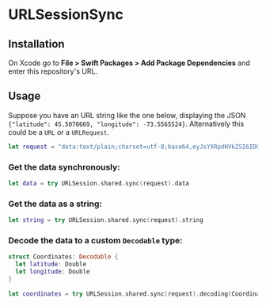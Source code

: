 # URLSessionSync

## Installation

On Xcode go to **File > Swift Packages > Add Package Dependencies** and enter this repository's URL.

## Usage

Suppose you have an URL string like the one below, displaying the JSON `{"latitude": 45.5070669, "longitude": -73.5565524}`. Alternatively this could be a `URL` or a `URLRequest`. 

```swift
let request = "data:text/plain;charset=utf-8;base64,eyJsYXRpdHVkZSI6IDQ1LjUwNzA2NjksICJsb25naXR1ZGUiOiAtNzMuNTU2NTUyNH0="
```
### Get the data synchronously:

```swift
let data = try URLSession.shared.sync(request).data
```

### Get the data as a string:

```swift
let string = try URLSession.shared.sync(request).string
```

### Decode the data to a custom `Decodable` type:

```swift
struct Coordinates: Decodable {
  let latitude: Double
  let longitude: Double
}
   
let coordinates = try URLSession.shared.sync(request).decoding(Coordinates.self)
```
